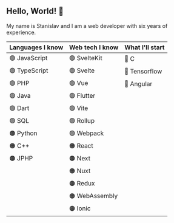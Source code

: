 ## Hello, World! 🎉
My name is Stanislav and I am a web developer with six years of experience.

| Languages I know | Web tech I know | What I'll start | 
| ---------------- | --------------- | --------------- |
| 🟢 JavaScript    | 🟢 SvelteKit    | 🔴 C            |
| 🟢 TypeScript    | 🟢 Svelte       | 🔴 Tensorflow   |
| 🟢 PHP           | 🟢 Vue          | 🔴 Angular      |
| 🟢 Java          | 🟢 Flutter      |                 | 
| 🟢 Dart          | 🟢 Vite         |                 |
| 🟢 SQL           | 🟢 Rollup       |                 |
| 🟠 Python        | 🟢 Webpack      |                 |
| 🟠 C++           | 🟠 React        |                 |
| 🟠 JPHP          | 🟠 Next         |                 |
|                  | 🟠 Nuxt         |                 |
|                  | 🟠 Redux        |                 |
|                  | 🟠 WebAssembly  |                 |
|                  | 🟠 Ionic        |                 |
